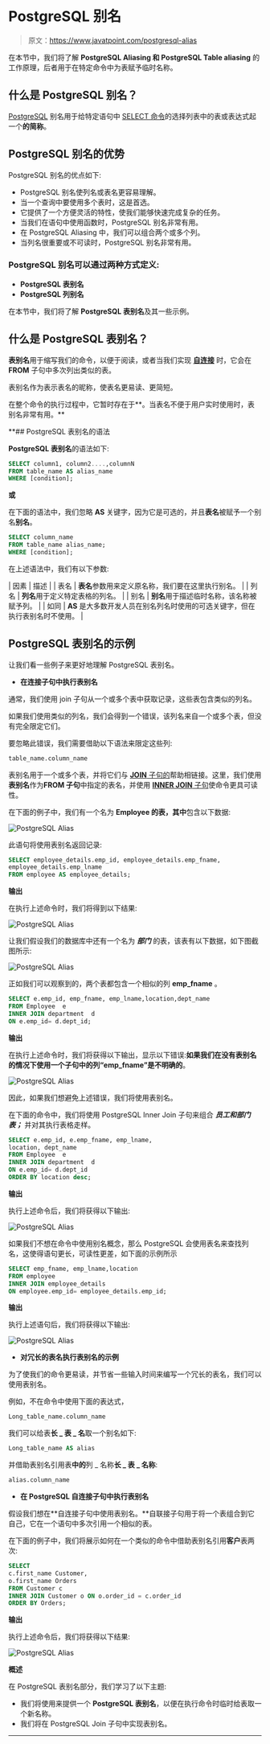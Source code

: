 # PostgreSQL 别名

> 原文：<https://www.javatpoint.com/postgresql-alias>

在本节中，我们将了解 **PostgreSQL Aliasing 和 PostgreSQL Table aliasing** 的工作原理，后者用于在特定命令中为表赋予临时名称。

## 什么是 PostgreSQL 别名？

[PostgreSQL](https://www.javatpoint.com/postgresql-tutorial) 别名用于给特定语句中 [SELECT 命令](https://www.javatpoint.com/postgresql-select)的选择列表中的表或表达式起一个**的简称**。

## PostgreSQL 别名的优势

PostgreSQL 别名的优点如下:

*   PostgreSQL 别名使列名或表名更容易理解。
*   当一个查询中要使用多个表时，这是首选。
*   它提供了一个方便灵活的特性，使我们能够快速完成复杂的任务。
*   当我们在语句中使用函数时，PostgreSQL 别名非常有用。
*   在 PostgreSQL Aliasing 中，我们可以组合两个或多个列。
*   当列名很重要或不可读时，PostgreSQL 别名非常有用。

### PostgreSQL 别名可以通过两种方式定义:

*   **PostgreSQL 表别名**
*   **PostgreSQL 列别名**

在本节中，我们将了解 **PostgreSQL 表别名**及其一些示例。

## 什么是 PostgreSQL 表别名？

**表别名**用于缩写我们的命令，以便于阅读，或者当我们实现 **[自连接](https://www.javatpoint.com/postgresql-self-join)** 时，它会在 **FROM** 子句中多次列出类似的表。

表别名作为表示表名的昵称，使表名更易读、更简短。

在整个命令的执行过程中，它暂时存在于**。当表名不便于用户实时使用时，表别名非常有用。**

 **## PostgreSQL 表别名的语法

**PostgreSQL 表别名**的语法如下:

```sql
SELECT column1, column2....,columnN
FROM table_name AS alias_name
WHERE [condition];

```

**或**

在下面的语法中，我们忽略 **AS** 关键字，因为它是可选的，并且**表名**被赋予一个别名**别名**。

```sql
SELECT column_name
FROM table_name alias_name;
WHERE [condition];

```

在上述语法中，我们有以下参数:

| 因素 | 描述 |
| 表名 | **表名**参数用来定义原名称，我们要在这里执行别名。 |
| 列名 | **列名**用于定义特定表格的列名。 |
| 别名 | **别名**用于描述临时名称，该名称被赋予列。 |
| 如同 | **AS** 是大多数开发人员在别名列名时使用的可选关键字，但在执行表别名时不使用。 |

## PostgreSQL 表别名的示例

让我们看一些例子来更好地理解 PostgreSQL 表别名。

*   **在连接子句中执行表别名**

通常，我们使用 join 子句从一个或多个表中获取记录，这些表包含类似的列名。

如果我们使用类似的列名，我们会得到一个错误，该列名来自一个或多个表，但没有完全限定它们。

要忽略此错误，我们需要借助以下语法来限定这些列:

```sql
table_name.column_name

```

表别名用于一个或多个表，并将它们与 [**JOIN** 子句的](https://www.javatpoint.com/postgresql-join)帮助相链接。这里，我们使用**表别名**作为**FROM 子句**中指定的表名，并使用 [**INNER JOIN** 子句](https://www.javatpoint.com/postgresql-inner-join)使命令更具可读性。

在下面的例子中，我们有一个名为 **Employee 的表，其中**包含以下数据:

![PostgreSQL Alias](img/cfcefdef16ab8d5bd35c8a82bb910567.png)

此语句将使用表别名返回记录:

```sql
SELECT employee_details.emp_id, employee_details.emp_fname, 
employee_details.emp_lname
FROM employee AS employee_details; 

```

**输出**

在执行上述命令时，我们将得到以下结果:

![PostgreSQL Alias](img/abe71423e463014926b38d46d187886b.png)

让我们假设我们的数据库中还有一个名为 ***部门*** 的表，该表有以下数据，如下图截图所示:

![PostgreSQL Alias](img/2c2372fe3960e524e0940f1386fe5748.png)

正如我们可以观察到的，两个表都包含一个相似的列 **emp_fname** 。

```sql
SELECT e.emp_id, emp_fname, emp_lname,location,dept_name  
FROM Employee  e  
INNER JOIN department  d   
ON e.emp_id= d.dept_id;

```

**输出**

在执行上述命令时，我们将获得以下输出，显示以下错误:**如果我们在没有表别名的情况下使用一个子句中的列“emp_fname”是不明确的**。

![PostgreSQL Alias](img/53e1cbeacba161583edda4c1ffdc6b06.png)

因此，如果我们想避免上述错误，我们将使用表别名。

在下面的命令中，我们将使用 PostgreSQL Inner Join 子句来组合 ***员工和部门表；*** 并对其执行表格走样。

```sql
SELECT e.emp_id, e.emp_fname, emp_lname,
location, dept_name  
FROM Employee  e  
INNER JOIN department  d   
ON e.emp_id= d.dept_id
ORDER BY location desc;    

```

**输出**

执行上述命令后，我们将获得以下输出:

![PostgreSQL Alias](img/23cb5cd31a26c9aba4e641e029f10978.png)

如果我们不想在命令中使用别名概念，那么 PostgreSQL 会使用表名来查找列名，这使得语句更长，可读性更差，如下面的示例所示

```sql
SELECT emp_fname, emp_lname,location 
FROM employee    
INNER JOIN employee_details 
ON employee.emp_id= employee_details.emp_id;

```

**输出**

执行上述语句后，我们将获得以下输出:

![PostgreSQL Alias](img/c2cd460ab4071eab7ce5b2acbf24bed4.png)

*   **对冗长的表名执行表别名的示例**

为了使我们的命令更易读，并节省一些输入时间来编写一个冗长的表名，我们可以使用表别名。

例如，不在命令中使用下面的表达式，

```sql
Long_table_name.column_name

```

我们可以给表**长 _ 表 _ 名**取一个别名如下:

```sql
Long_table_name AS alias

```

并借助表别名引用表**中的**列 _ 名称**长 _ 表 _ 名称**:

```sql
alias.column_name

```

*   **在 PostgreSQL 自连接子句中执行表别名**

假设我们想在**自连接子句中使用表别名。**自联接子句用于将一个表组合到它自己，它在一个语句中多次引用一个相似的表。

在下面的例子中，我们将展示如何在一个类似的命令中借助表别名引用**客户**表两次:

```sql
SELECT
c.first_name Customer,
o.first_name Orders
FROM Customer c
INNER JOIN Customer o ON o.order_id = c.order_id
ORDER BY Orders;

```

**输出**

执行上述命令后，我们将获得以下结果:

![PostgreSQL Alias](img/f0a4f4737be10004f215205dcde0cf87.png)

**概述**

在 PostgreSQL 表别名部分，我们学习了以下主题:

*   我们将使用来提供一个 **PostgreSQL 表别名**，以便在执行命令时临时给表取一个新名称。
*   我们将在 PostgreSQL Join 子句中实现表别名。

* * ***